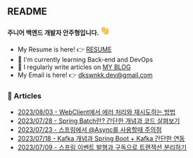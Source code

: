
## README

#### 주니어 백엔드 개발자 안주형입니다. <img src="https://raw.githubusercontent.com/ABSphreak/ABSphreak/master/gifs/Hi.gif" width="22">
- My Resume is here! 👉 [RESUME](https://dkswnkk.notion.site/fdffe98cbe714c818dc1b009cca9b5ed?pvs=4)
- 🌱 I'm currently learning Back-end and DevOps
- 📝 I regularly write articles on [MY BLOG](https://dkswnkk.tistory.com/)
- My Email is here! 👉  dkswnkk.dev@gmail.com

### 📖 Articles

- [2023/08/03 - WebClient에서 에러 처리와 재시도하는 방법](https://dkswnkk.tistory.com/708) <br/>
- [2023/07/28 - Spring Batch란? 간단한 개념과 코드 살펴보기](https://dkswnkk.tistory.com/707) <br/>
- [2023/07/23 - 스프링에서 @Async를 사용할때 주의점](https://dkswnkk.tistory.com/706) <br/>
- [2023/07/18 - Kafka 개념과 Spring Boot + Kafka 간단한 연동](https://dkswnkk.tistory.com/705) <br/>
- [2023/07/09 - 스프링 이벤트 발행과 구독으로 트랜잭션 분리하기](https://dkswnkk.tistory.com/704) <br/>
